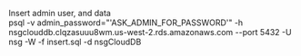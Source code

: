 Insert admin user, and data   
psql -v admin_password="'ASK_ADMIN_FOR_PASSWORD'" -h nsgclouddb.clqzasuuu8wm.us-west-2.rds.amazonaws.com --port 5432 -U nsg -W -f insert.sql -d nsgCloudDB    
